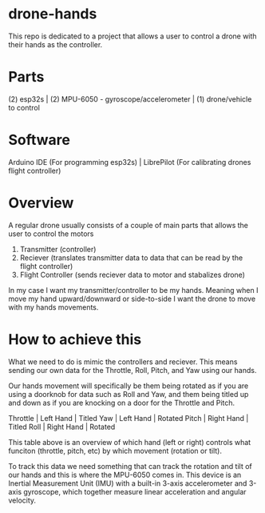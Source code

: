 # drone-hands
This repo is dedicated to a project that allows a user to control a drone with their hands as the controller.

# Parts
(2) esp32s | (2) MPU-6050 - gyroscope/accelerometer | (1) drone/vehicle to control 

# Software
Arduino IDE (For programming esp32s) | LibrePilot (For calibrating drones flight controller)

# Overview
A regular drone usually consists of a couple of main parts that allows the user to control the motors
1) Transmitter (controller)
2) Reciever (translates transmitter data to data that can be read by the flight controller)
3) Flight Controller (sends reciever data to motor and stabalizes drone)

In my case I want my transmitter/controller to be my hands. Meaning when I move my hand upward/downward or side-to-side I want the drone to move with my hands movements.

# How to achieve this
What we need to do is mimic the controllers and reciever. 
This means sending our own data for the Throttle, Roll, Pitch, and Yaw using our hands.

Our hands movement will specifically be them being rotated as if you are using a doorknob for data such as Roll and Yaw, and them being titled up and down as if you are knocking on a door for the Throttle and Pitch.

Throttle  |  Left Hand  | Titled
Yaw       |  Left Hand  | Rotated
Pitch     |  Right Hand | Titled
Roll      |  Right Hand | Rotated

This table above is an overview of which hand (left or right) controls what funciton (throttle, pitch, etc) by which movement (rotation or tilt).

To track this data we need something that can track the rotation and tilt of our hands and this is where the MPU-6050 comes in. This device is an Inertial Measurement Unit (IMU) with a built-in 3-axis accelerometer and 3-axis gyroscope, which together measure linear acceleration and angular velocity.

